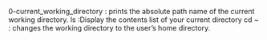 0-current_working_directory : prints the absolute path name of the current working directory.
ls :Display the contents list of your current directory
cd ~ : changes the working directory to the user’s home directory.
